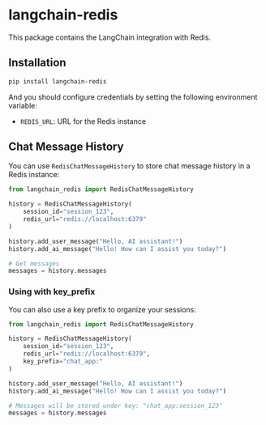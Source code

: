 # langchain-redis

This package contains the LangChain integration with Redis.

## Installation

```bash
pip install langchain-redis
```

And you should configure credentials by setting the following environment variable:

- `REDIS_URL`: URL for the Redis instance

## Chat Message History

You can use `RedisChatMessageHistory` to store chat message history in a Redis instance:

```python
from langchain_redis import RedisChatMessageHistory

history = RedisChatMessageHistory(
    session_id="session_123",
    redis_url="redis://localhost:6379"
)

history.add_user_message("Hello, AI assistant!")
history.add_ai_message("Hello! How can I assist you today?")

# Get messages
messages = history.messages
```

### Using with key_prefix

You can also use a key prefix to organize your sessions:

```python
from langchain_redis import RedisChatMessageHistory

history = RedisChatMessageHistory(
    session_id="session_123",
    redis_url="redis://localhost:6379",
    key_prefix="chat_app:"
)

history.add_user_message("Hello, AI assistant!")
history.add_ai_message("Hello! How can I assist you today?")

# Messages will be stored under key: "chat_app:session_123"
messages = history.messages
```